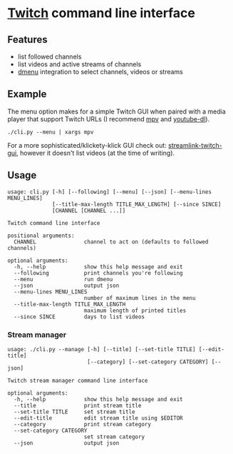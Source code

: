 # [Twitch](https://twitch.tv) command line interface

## Features
* list followed channels
* list videos and active streams of channels
* [dmenu](https://tools.suckless.org/dmenu/) integration to select channels,
  videos or streams

## Example
The menu option makes for a simple Twitch GUI when paired
with a media player that support Twitch URLs
(I recommend [mpv](https://mpv.io/) and [youtube-dl](https://youtube-dl.org/)).
```shell
./cli.py --menu | xargs mpv
```

For a more sophisticated/klickety-klick GUI check out:
[streamlink-twitch-gui](https://streamlink.github.io/streamlink-twitch-gui/),
however it doesn't list videos (at the time of writing).

## Usage
```
usage: cli.py [-h] [--following] [--menu] [--json] [--menu-lines MENU_LINES]
              [--title-max-length TITLE_MAX_LENGTH] [--since SINCE]
              [CHANNEL [CHANNEL ...]]

Twitch command line interface

positional arguments:
  CHANNEL               channel to act on (defaults to followed channels)

optional arguments:
  -h, --help            show this help message and exit
  --following           print channels you're following
  --menu                run dmenu
  --json                output json
  --menu-lines MENU_LINES
                        number of maximum lines in the menu
  --title-max-length TITLE_MAX_LENGTH
                        maximum length of printed titles
  --since SINCE         days to list videos
```
### Stream manager
```
usage: ./cli.py --manage [-h] [--title] [--set-title TITLE] [--edit-title]
                         [--category] [--set-category CATEGORY] [--json]

Twitch stream manager command line interface

optional arguments:
  -h, --help            show this help message and exit
  --title               print stream title
  --set-title TITLE     set stream title
  --edit-title          edit stream title using $EDITOR
  --category            print stream category
  --set-category CATEGORY
                        set stream category
  --json                output json
```
